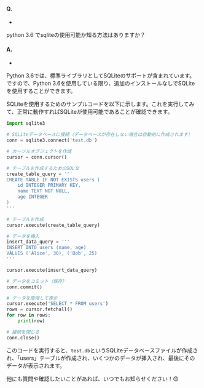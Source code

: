 #### Q.
- 
python 3.6 でsqliteの使用可能か知る方法はありますか？

#### A.
- 
Python 3.6では、標準ライブラリとしてSQLiteのサポートが含まれています。ですので、Python 3.6を使用している限り、追加のインストールなしでSQLiteを使用することができます。

SQLiteを使用するためのサンプルコードを以下に示します。これを実行してみて、正常に動作すればSQLiteが使用可能であることが確認できます。

```python
import sqlite3

# SQLiteデータベースに接続（データベースが存在しない場合は自動的に作成されます）
conn = sqlite3.connect('test.db')

# カーソルオブジェクトを作成
cursor = conn.cursor()

# テーブルを作成するためのSQL文
create_table_query = '''
CREATE TABLE IF NOT EXISTS users (
    id INTEGER PRIMARY KEY,
    name TEXT NOT NULL,
    age INTEGER
)
'''

# テーブルを作成
cursor.execute(create_table_query)

# データを挿入
insert_data_query = '''
INSERT INTO users (name, age)
VALUES ('Alice', 30), ('Bob', 25)
'''

cursor.execute(insert_data_query)

# データをコミット（保存）
conn.commit()

# データを取得して表示
cursor.execute('SELECT * FROM users')
rows = cursor.fetchall()
for row in rows:
    print(row)

# 接続を閉じる
conn.close()
```

このコードを実行すると、`test.db`というSQLiteデータベースファイルが作成され、「users」テーブルが作成され、いくつかのデータが挿入され、最後にそのデータが表示されます。

他にも質問や確認したいことがあれば、いつでもお知らせください！😊


